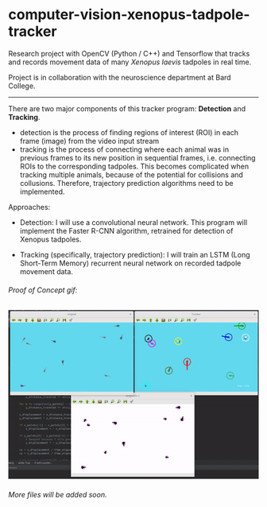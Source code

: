 # computer-vision-xenopus-tadpole-tracker
Research project with OpenCV (Python / C++) and Tensorflow that tracks and records movement data of many *Xenopus laevis* tadpoles in real time. 

Project is in collaboration with the neuroscience department at Bard College.

-----

There are two major components of this tracker program: **Detection** and **Tracking**.
  * detection is the process of finding regions of interest (ROI) in each frame (image) from the video input stream
  * tracking is the process of connecting where each animal was in previous frames to its new position in sequential frames, 
    i.e. connecting ROIs to the corresponding tadpoles. This becomes complicated when tracking multiple animals, because of the potential for collisions and collusions. Therefore, trajectory prediction algorithms need to be implemented.

Approaches:

  * Detection: I will use a convolutional neural network. This program will implement the Faster R-CNN algorithm, retrained for detection of Xenopus tadpoles. 

  * Tracking (specifically, trajectory prediction): I will train an LSTM (Long Short-Term Memory) recurrent neural network on recorded tadpole movement data. 


###### Proof of Concept gif:

![Uh oh, it appears the gif didn't load. Please find the gif in the images folder of this repositiory.](/images/proof_of_concept.gif?raw=true "Proof of Concept")




###### More files will be added soon.
